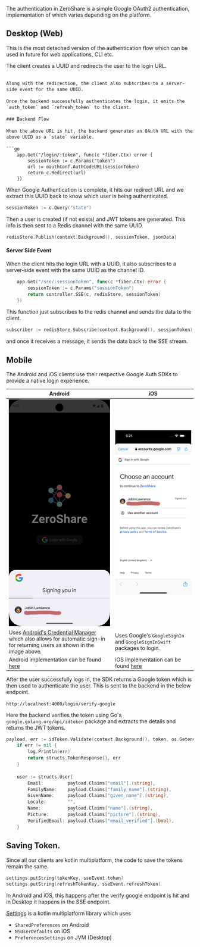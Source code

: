 The authentication in ZeroShare is a simple Google OAuth2 authentication, implementation of which varies depending on the platform.

## Desktop (Web)

This is the most detached version of the authentication flow which can be used in future for web applications, CLI etc.

The client creates a UUID and redirects the user to the login URL.

```http:%2F%2Flocalhost%3A4000%2Flogin%2Funique-id%60%60%60

Along with the redirection, the client also subscribes to a server-side event for the same UUID.

Once the backend successfully authenticates the login, it emits the `auth_token` and `refresh_token` to the client.

### Backend Flow

When the above URL is hit, the backend generates an OAuth URL with the above UUID as a `state` variable.

```go
	app.Get("/login/:token", func(c *fiber.Ctx) error {
		sessionToken := c.Params("token")
		url := oauthConf.AuthCodeURL(sessionToken)
		return c.Redirect(url)
	})
```

When Google Authentication is complete, it hits our redirect URL and we extract this UUID back to know which user is being authenticated.

```go
sessionToken := c.Query("state")
```

Then a user is created (if not exists) and JWT tokens are generated. This info is then sent to a Redis channel with the same UUID.

```go
redisStore.Publish(context.Background(), sessionToken, jsonData)
```

#### Server Side Event

When the client hits the login URL with a UUID, it also subscribes to a server-side event with the same UUID as the channel ID.

```go
    app.Get("/sse/:sessionToken", func(c *fiber.Ctx) error {
		sessionToken := c.Params("sessionToken")
		return controller.SSE(c, redisStore, sessionToken)
	})
```

This function just subscribes to the redis channel and sends the data to the client.

```go
subscriber := redisStore.Subscribe(context.Background(), sessionToken)
```

and once it receives a message, it sends the data back to the SSE stream.

## Mobile 

The Android and iOS clients use their respective Google Auth SDKs to provide a native login experience.

| Android | iOS |
|---------|-----|
| ![Android](./../assets/images/auth/android.jpeg) | ![iOS](./../assets/images/auth/ios.jpeg) |
| Uses [Android's Credential Manager](https://developer.android.com/identity/sign-in/credential-manager-siwg) which also allows for automatic sign-in for returning users as shown in the image above. | Uses Google's `GoogleSignIn` and `GoogleSignInSwift` packages to login. |
| Android implementation can be found [here](https://github.com/jobinlawrance/zeroshare-multiplatform/blob/main/shared/src/androidMain/kotlin/live/jkbx/zeroshare/controllers/GoogleAuthUiProviderImpl.kt) | iOS implementation can be found [here](https://github.com/jobinlawrance/zeroshare-multiplatform/blob/main/iosApp/iosApp/screens/LoginScreen.swift) |

After the user successfully logs in, the SDK returns a Google token which is then used to authenticate the user. This is sent to the backend in the below endpoint.

```http://localhost:4000/login/verify-google```

Here the backend verifies the token using Go's `google.golang.org/api/idtoken` package and extracts the details and returns the JWT tokens.

```go
payload, err := idToken.Validate(context.Background(), token, os.Getenv("CLIENT_ID"))
	if err != nil {
		log.Println(err)
		return structs.TokenResponse{}, err
	}

	user := structs.User{
		Email:         payload.Claims["email"].(string),
		FamilyName:    payload.Claims["family_name"].(string),
		GivenName:     payload.Claims["given_name"].(string),
		Locale:        "",
		Name:          payload.Claims["name"].(string),
		Picture:       payload.Claims["picture"].(string),
		VerifiedEmail: payload.Claims["email_verified"].(bool),
	}
```

## Saving Token.

Since all our clients are kotlin multiplatform, the code to save the tokens remain the same.

```kotlin
settings.putString(tokenKey, sseEvent.token)
settings.putString(refreshTokenKey, sseEvent.refreshToken)
```

In Android and iOS, this happens after the verify google endpoint is hit and in Desktop it happens in the SSE endpoint.

[Settings](https://github.com/russhwolf/multiplatform-settings) is a kotlin multiplatform library which uses

- `SharedPreferences` on Android
- `NSUserDefaults` on iOS
- `PreferencesSettings` on JVM (Desktop)